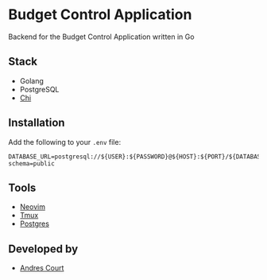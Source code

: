 # Budget Control Application

Backend for the Budget Control Application written in Go

## Stack

- Golang
- PostgreSQL
- [Chi](https://go-chi.io/#/pages/getting_started)

## Installation

Add the following to your `.env` file:

```env
DATABASE_URL=postgresql://${USER}:${PASSWORD}@${HOST}:${PORT}/${DATABASE}?schema=public
```


## Tools

- [Neovim](https://neovim.io/)
- [Tmux](https://github.com/tmux/tmux/wiki)
- [Postgres](https://www.postgresql.org/)

## Developed by

- [Andres Court](https://linkedin.com/in/alcb1310)

